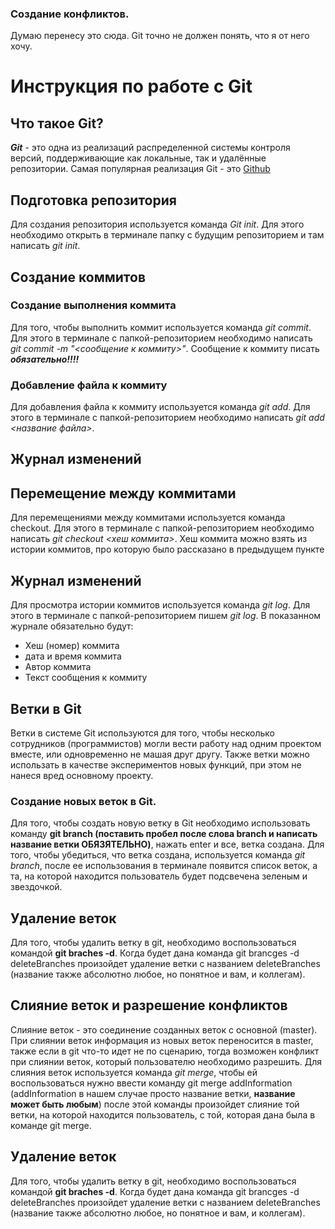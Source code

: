 ### Создание конфликтов.
Думаю перенесу это сюда. Git точно не должен понять, что я от него хочу.

# Инструкция по работе с Git

## Что такое Git?
***Git*** - это одна из реализаций распределенной системы контроля версий, поддерживающие как локальные, так и удалённые репозитории. Самая популярная реализация Git - это [Github](https://github.com)

## Подготовка репозитория
Для создания репозитория используется команда *Git init*. Для этого необходимо открыть в терминале папку с будущим репозиторием и там написать *git init*.

## Создание коммитов

### Создание выполнения коммита
Для того, чтобы выполнить коммит используется команда *git commit*. Для этого в терминале с папкой-репозиторием необходимо написать *git commit -m "<сообщение к коммиту>"*. Сообщение к коммиту писать ***обязательно!!!!***

### Добавление файла к коммиту
Для добавления файла к коммиту используется команда *git add*. Для этого в терминале с папкой-репозиторием необходимо написать *git add <название файла>*.

## Журнал изменений

## Перемещение между коммитами
Для перемещениями между коммитами используется команда checkout. Для этого в терминале с папкой-репозиторием необходимо написать *git checkout <хеш коммита>*. Хеш коммита можно взять из истории коммитов, про которую было рассказано в предыдущем пункте

## Журнал изменений
Для просмотра истории коммитов используется команда *git log*. Для этого в терминале с папкой-репозиторием пишем *git log*. В показанном журнале обязательно будут:
* Хеш (номер) коммита
* дата и время коммита
* Автор коммита
* Текст сообщения к коммиту

## Ветки в Git 
Ветки в системе Git используются для того, чтобы несколько сотрудников (программистов) могли вести работу над одним проектом вместе, или одновременно не машая друг другу. Также ветки можно использать в качестве экспериментов новых функций, при этом не нанеся вред основному проекту.

### Создание новых веток в Git. 
Для того, чтобы создать новую ветку в Git необходимо использовать команду **git branch (поставить пробел после слова branch и написать название ветки **ОБЯЗЯТЕЛЬНО**)**, нажать enter и все, ветка создана. Для того, чтобы убедиться, что ветка создана, используется команда *git branch*, после ее использования в терминале появится список веток, а та, на которой находится пользователь будет подсвечена зеленым и звездочкой.

## Удаление веток
Для того, чтобы удалить ветку в git, необходимо воспользоваться командой **git braches -d**. Когда будет дана команда git brancges -d deleteBranches произойдет удаление ветки с названием deleteBranches (название также абсолютно любое, но понятное и вам, и коллегам).

## Слияние веток и разрешение конфликтов
Слияние веток - это соединение созданных веток с основной (master). При слиянии веток информация из новых веток переносится в master, также если в git что-то идет не по сценарию, тогда возможен конфликт при слиянии веток, который пользователю необходимо разрешить. Для слияния веток используется команда *git merge*, чтобы ей воспользоваться нужно ввести команду git merge addInformation (addInformation в нашем случае просто название ветки, **название может быть любым**) после этой команды произойдет слияние той ветки, на которой находится пользователь, с той, которая дана была в команде git merge.

## Удаление веток
Для того, чтобы удалить ветку в git, необходимо воспользоваться командой **git braches -d**. Когда будет дана команда git brancges -d deleteBranches произойдет удаление ветки с названием deleteBranches (название также абсолютно любое, но понятное и вам, и коллегам).
